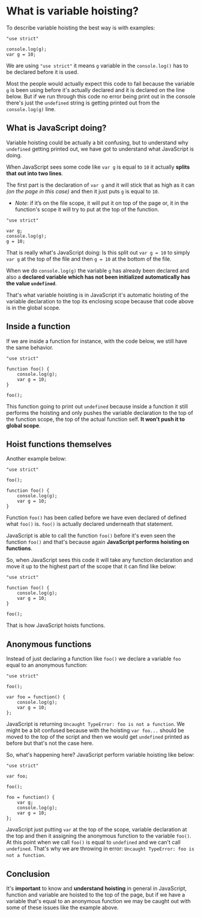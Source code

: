 # What is variable hoisting?

To describe variable hoisting the best way is with examples:

```
"use strict"

console.log(g);
var g = 10;
```
We are using `"use strict"` it means `g` variable in the `console.log()` has to be declared before it is used.

Most the people would actually expect this code to fail because the variable `g` is been using before it's actually declared and it is declared on the line below.
But if we run through this code no error being print out in the console there's just the `undefined` string is getting printed out from the `console.log(g)` line.

## What is JavaScript doing?

Variable hoisting could be actually a bit confusing, but to understand why `undefined` getting printed out, we have got to understand what JavaScript is doing.

When JavaScript sees some code like `var g` is equal to `10` it actually **splits that out into two lines**. 

The first part is the declaration of `var g` and it will stick that as high as it can *(on the page in this case)* and then it just puts `g` is equal to `10`.

* *Note*: if it’s on the file scope, it will put it on top of the page or, it in the function's scope it will try to put at the top of the function.

```
"use strict"

var g;
console.log(g);
g = 10;
```

That is really what's JavaScript doing:
 Is this split out `var g = 10` to simply `var g` at the top of the file and then `g = 10` at the bottom of the file.
 
When we do `console.log(g)` the variable `g` has already been declared and also a **declared variable which has not been initialized automatically has the value `undefined`**. 

That's what variable hoisting is in JavaScript it's automatic hoisting of the variable declaration to the top its enclosing scope because that code above is in the global scope.

## Inside a function 
If we are inside a function for instance, with the code below, we still have the same behavior.

```
"use strict"

function foo() {
    console.log(g);
    var g = 10;
}

foo();

```

This function going to print out `undefined` because inside a function it still performs the hoisting and only pushes the variable declaration to the top of the function scope, the top of the actual function self. **It won't push it to global scope**.


## Hoist functions themselves

Another example below:

```
"use strict"

foo();

function foo() {
    console.log(g);
    var g = 10;
}
```

Function `foo()` has been called before we have even declared of defined what `foo()` is.
`foo()` is actually declared underneath that statement.

JavaScript is able to call the function `foo()` before it's even seen the function `foo()` and that's because again **JavaScript performs hoisting on functions**.  

So, when JavaScript sees this code it will take any function declaration and move it up to the highest part of the scope that it can find like below: 

```
"use strict"

function foo() {
    console.log(g);
    var g = 10;
}

foo();

```

That is how JavaScript hoists functions.


## Anonymous functions 

Instead of just declaring a function like `foo()` we declare a variable `foo` equal to an anonymous function:

```
"use strict"

foo();

var foo = function() {
    console.log(g);
    var g = 10;
};

```

JavaScript is returning `Uncaught TypeError: foo is not a function`. We might be a bit confused because with the hoisting `var foo...` should be moved to the top of the script and then we would get `undefined` printed as before but that's not the case here.

So, what's happening here? 
JavaScript perform variable hoisting like below:
 
 
```
"use strict"

var foo;

foo();

foo = function() {
    var g;
    console.log(g);
    var g = 10;
};

```

 JavaScript just putting `var` at the top of the scope, variable declaration at the top and then it assigning the anonymous function to the variable `foo()`.
 At this point when we call `foo()` is equal to `undefined` and we can't call `undefined`.
 That's why we are throwing in error: `Uncaught TypeError: foo is not a function`.
 
 
 ## Conclusion
 It's **important** to know and **understand hoisting** in general in JavaScript, function and variable are hoisted to the top of the page, but if we have a variable that's equal to an anonymous function we may be caught out with some of these issues like the example above.
